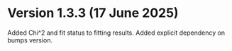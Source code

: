 # Version 1.3.3 (17 June 2025)

Added Chi^2 and fit status to fitting results.
Added explicit dependency on bumps version.
